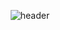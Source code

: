 <div align="center">
  
  ![header](https://capsule-render.vercel.app/api?type=soft&color=0F9B8E&height=70&section=header&text=JiWonKim&fontSize=36&&fontColor=343837&animation=twinkling)
</div>
